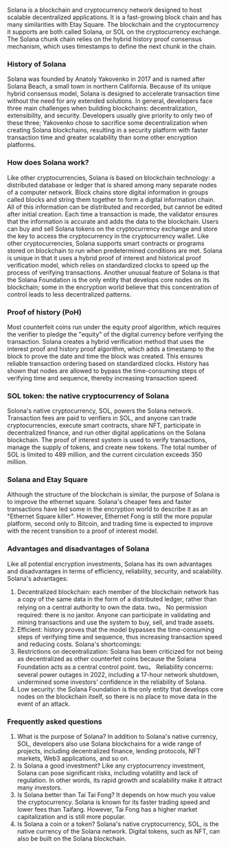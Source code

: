 Solana is a blockchain and cryptocurrency network designed to host scalable decentralized applications. It is a fast-growing block chain and has many similarities with Etay Square. The blockchain and the cryptocurrency it supports are both called Solana, or SOL on the cryptocurrency exchange. The Solana chunk chain relies on the hybrid history proof consensus mechanism, which uses timestamps to define the next chunk in the chain.
### History of Solana
Solana was founded by Anatoly Yakovenko in 2017 and is named after Solana Beach, a small town in northern California. Because of its unique hybrid consensus model, Solana is designed to accelerate transaction time without the need for any extended solutions. In general, developers face three main challenges when building blockchains: decentralization, extensibility, and security. Developers usually give priority to only two of these three; Yakovenko chose to sacrifice some decentralization when creating Solana blockchains, resulting in a security platform with faster transaction time and greater scalability than some other encryption platforms.
### How does Solana work?
Like other cryptocurrencies, Solana is based on blockchain technology: a distributed database or ledger that is shared among many separate nodes of a computer network. Block chains store digital information in groups called blocks and string them together to form a digital information chain. All of this information can be distributed and recorded, but cannot be edited after initial creation. Each time a transaction is made, the validator ensures that the information is accurate and adds the data to the blockchain. Users can buy and sell Solana tokens on the cryptocurrency exchange and store the key to access the cryptocurrency in the cryptocurrency wallet. Like other cryptocurrencies, Solana supports smart contracts or programs stored on blockchain to run when predetermined conditions are met.
Solana is unique in that it uses a hybrid proof of interest and historical proof verification model, which relies on standardized clocks to speed up the process of verifying transactions. Another unusual feature of Solana is that the Solana Foundation is the only entity that develops core nodes on its blockchain; some in the encryption world believe that this concentration of control leads to less decentralized patterns.
### Proof of history (PoH)
Most counterfeit coins run under the equity proof algorithm, which requires the verifier to pledge the "equity" of the digital currency before verifying the transaction. Solana creates a hybrid verification method that uses the interest proof and history proof algorithm, which adds a timestamp to the block to prove the date and time the block was created. This ensures reliable transaction ordering based on standardized clocks. History has shown that nodes are allowed to bypass the time-consuming steps of verifying time and sequence, thereby increasing transaction speed.
### SOL token: the native cryptocurrency of Solana
Solona's native cryptocurrency, SOL, powers the Solana network. Transaction fees are paid to verifiers in SOL, and anyone can trade cryptocurrencies, execute smart contracts, share NFT, participate in decentralized finance, and run other digital applications on the Solana blockchain. The proof of interest system is used to verify transactions, manage the supply of tokens, and create new tokens. The total number of SOL is limited to 489 million, and the current circulation exceeds 350 million.
### Solana and Etay Square
Although the structure of the blockchain is similar, the purpose of Solana is to improve the ethernet square. Solana's cheaper fees and faster transactions have led some in the encryption world to describe it as an "Ethernet Square killer". However, Ethernet Fong is still the more popular platform, second only to Bitcoin, and trading time is expected to improve with the recent transition to a proof of interest model.
### Advantages and disadvantages of Solana
Like all potential encryption investments, Solana has its own advantages and disadvantages in terms of efficiency, reliability, security, and scalability.
Solana's advantages:
1. Decentralized blockchain: each member of the blockchain network has a copy of the same data in the form of a distributed ledger, rather than relying on a central authority to own the data.
two。 No permission required: there is no janitor. Anyone can participate in validating and mining transactions and use the system to buy, sell, and trade assets.
3. Efficient: history proves that the model bypasses the time-consuming steps of verifying time and sequence, thus increasing transaction speed and reducing costs.
Solana's shortcomings:
1. Restrictions on decentralization: Solana has been criticized for not being as decentralized as other counterfeit coins because the Solana Foundation acts as a central control point.
two。 Reliability concerns: several power outages in 2022, including a 17-hour network shutdown, undermined some investors' confidence in the reliability of Solana.
3. Low security: the Solana Foundation is the only entity that develops core nodes on the blockchain itself, so there is no place to move data in the event of an attack.
### Frequently asked questions
1. What is the purpose of Solana?
In addition to Solana's native currency, SOL, developers also use Solana blockchains for a wide range of projects, including decentralized finance, lending protocols, NFT markets, Web3 applications, and so on.
2. Is Solana a good investment?
Like any cryptocurrency investment, Solana can pose significant risks, including volatility and lack of regulation. In other words, its rapid growth and scalability make it attract many investors.
3. Is Solana better than Tai Tai Fong?
It depends on how much you value the cryptocurrency. Solana is known for its faster trading speed and lower fees than Taifang. However, Tai Fong has a higher market capitalization and is still more popular.
4. Is Solana a coin or a token?
Solana's native cryptocurrency, SOL, is the native currency of the Solana network. Digital tokens, such as NFT, can also be built on the Solana blockchain.